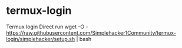 # termux-login
Termux login
Direct run
wget -O - https://raw.githubusercontent.com/Simplehacker1Community/termux-login/simplehacker/setup.sh | bash
